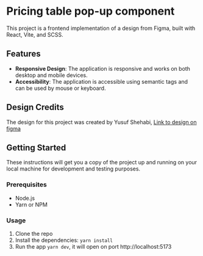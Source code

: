 # Pricing table pop-up component

This project is a frontend implementation of a design from Figma, built with React, Vite, and SCSS.

## Features

- **Responsive Design**: The application is responsive and works on both desktop and mobile devices.
- **Accessibility**: The application is accessible using semantic tags and can be used by mouse or keyboard.

## Design Credits

The design for this project was created by Yusuf Shehabi, [Link to design on figma](<https://www.figma.com/file/Rj0mao5Ff3KwZyuHA0lFye/Pricing-Table-POP-UP-Component-(Community)?type=design&node-id=21-156&mode=design&t=30WQUxnR4hC8ItOn-0>)

## Getting Started

These instructions will get you a copy of the project up and running on your local machine for development and testing purposes.

### Prerequisites

- Node.js
- Yarn or NPM

### Usage

1. Clone the repo
2. Install the dependencies: `yarn install`
3. Run the app `yarn dev`, it will open on port http://localhost:5173
